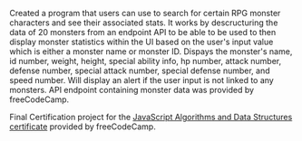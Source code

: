Created a program that users can use to search for certain RPG monster characters and see their associated stats. It works by descructuring the data of 20 monsters from an endpoint API to be able to be used to then display monster statistics within the UI based on the user's input value which is either a monster name or monster ID. Dispays the monster's name, id number, weight, height, special ability info, hp number, attack number, defense number, special attack number, special defense number, and speed number. Will display an alert if the user input is not linked to any monsters. API endpoint containing monster data was provided by freeCodeCamp.

Final Certification project for the [JavaScript Algorithms and Data Structures certificate]([(https://www.freecodecamp.org/certification/SJB15/javascript-algorithms-and-data-structures-v8)]) provided by freeCodeCamp.
